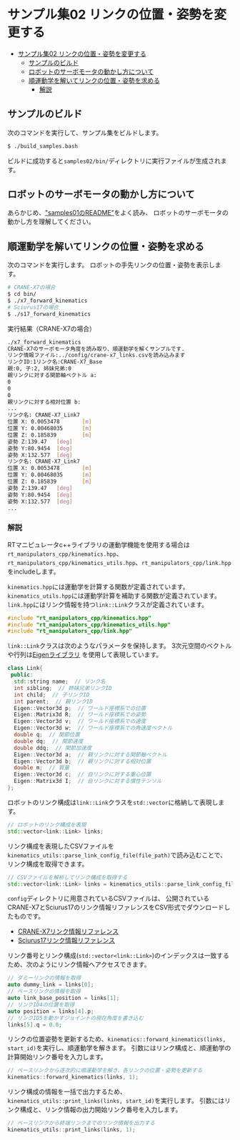 # サンプル集02 リンクの位置・姿勢を変更する

- [サンプル集02 リンクの位置・姿勢を変更する](#サンプル集02-リンクの位置姿勢を変更する)
  - [サンプルのビルド](#サンプルのビルド)
  - [ロボットのサーボモータの動かし方について](#ロボットのサーボモータの動かし方について)
  - [順運動学を解いてリンクの位置・姿勢を求める](#順運動学を解いてリンクの位置姿勢を求める)
    - [解説](#解説)

## サンプルのビルド

次のコマンドを実行して、サンプル集をビルドします。

```sh
$ ./build_samples.bash
```

ビルドに成功すると`samples02/bin/`ディレクトリに実行ファイルが生成されます。

## ロボットのサーボモータの動かし方について

あらかじめ、["samples01のREADME"](../samples01/README.md)をよく読み、
ロボットのサーボモータの動かし方を理解してください。

## 順運動学を解いてリンクの位置・姿勢を求める

次のコマンドを実行します。
ロボットの手先リンクの位置・姿勢を表示します。

```sh
# CRANE-X7の場合
$ cd bin/
$ ./x7_forward_kinematics
# Sciurus17の場合
$ ./s17_forward_kinematics
```

実行結果（CRANE-X7の場合）

```sh
./x7_forward_kinematics
CRANE-X7のサーボモータ角度を読み取り、順運動学を解くサンプルです.
リンク情報ファイル:../config/crane-x7_links.csvを読み込みます
リンクID:1リンク名:CRANE-X7_Base
親:0, 子:2, 姉妹兄弟:0
親リンクに対する関節軸ベクトル a:
0
0
0
親リンクに対する相対位置 b:
...
リンク名: CRANE-X7_Link7
位置 X: 0.0053478       [m]
位置 Y: 0.00468035      [m]
位置 Z: 0.185839        [m]
姿勢 Z:139.47   [deg]
姿勢 Y:80.9454  [deg]
姿勢 X:132.577  [deg]
リンク名: CRANE-X7_Link7
位置 X: 0.0053478       [m]
位置 Y: 0.00468035      [m]
位置 Z: 0.185839        [m]
姿勢 Z:139.47   [deg]
姿勢 Y:80.9454  [deg]
姿勢 X:132.577  [deg]
...
```

### 解説

RTマニピュレータc++ライブラリの運動学機能を使用する場合は`rt_manipulators_cpp/kinematics.hpp`、
`rt_manipulators_cpp/kinematics_utils.hpp`、`rt_manipulators_cpp/link.hpp`をincludeします。

`kinematics.hpp`には運動学を計算する関数が定義されています。
`kinematics_utils.hpp`には運動学計算を補助する関数が定義されています。
`link.hpp`にはリンク情報を持つ`link::Link`クラスが定義されています。

```cpp
#include "rt_manipulators_cpp/kinematics.hpp"
#include "rt_manipulators_cpp/kinematics_utils.hpp"
#include "rt_manipulators_cpp/link.hpp"
```

`link::Link`クラスは次のようなパラメータを保持します。
3次元空間のベクトルや行列は[Eigenライブラリ](https://eigen.tuxfamily.org/index.php?title=Main_Page)
を使用して表現しています。

```cpp
class Link{
 public:
  std::string name;  // リンク名
  int sibling;  // 姉妹兄弟リンクID
  int child;  // 子リンクID
  int parent;  // 親リンクID
  Eigen::Vector3d p;  // ワールド座標系での位置
  Eigen::Matrix3d R;  // ワールド座標系での姿勢
  Eigen::Vector3d v;  // ワールド座標系での速度
  Eigen::Vector3d w;  // ワールド座標系での角速度ベクトル
  double q;  // 関節位置
  double dq;  // 関節速度
  double ddq;  // 関節加速度
  Eigen::Vector3d a;  // 親リンクに対する関節軸ベクトル
  Eigen::Vector3d b;  // 親リンクに対する相対位置
  double m;  // 質量
  Eigen::Vector3d c;  // 自リンクに対する重心位置
  Eigen::Matrix3d I;  // 自リンクに対する慣性テンソル
};
```

ロボットのリンク構成は`link::Link`クラスを`std::vector`に格納して表現します。

```cpp
// ロボットのリンク構成を表現
std::vector<link::Link> links;
```

リンク構成を表現したCSVファイルを`kinematics_utils::parse_link_config_file(file_path)`で読み込むことで、
リンク構成を取得できます。

```cpp
// CSVファイルを解析してリンク構成を取得する
std::vector<link::Link> links = kinematics_utils::parse_link_config_file("../config/crane-x7_links.csv");
```

`config`ディレクトリに用意されているCSVファイルは、
公開されているCRANE-X7とSciurus17のリンク情報リファレンスをCSV形式でダウンロードしたものです。

- [CRANE-X7リンク情報リファレンス](https://docs.google.com/spreadsheets/d/1I268mnab4m-f6us0Au3AGd64-2iGkSwxaLrDplSjHY8/edit#gid=735472399)
- [Sciurus17リンク情報リファレンス](https://docs.google.com/spreadsheets/d/1Q4z3M3cS1pQOEn3iXKLiIQIOr6czvECxSXEPS2-PGvA/edit#gid=1687288769)

リンク番号とリンク構成(`std::vector<link::Link>`)のインデックスは一致するため、次のようにリンク情報へアクセスできます。

```cpp
// ダミーリンクの情報を取得
auto dummy_link = links[0];
// ベースリンクの情報を取得
auto link_base_position = links[1];
// リンクID4の位置を取得
auto position = links[4].p;
// リンクID5を動かすジョイントの現在角度を書き込む
links[5].q = 0.0;
```

リンクの位置姿勢を更新するため、`kinematics::forward_kinematics(links, start_id)`を実行し、順運動学を解きます。
引数にはリンク構成と、順運動学の計算開始リンク番号を入力します。

```cpp
// ベースリンクから逐次的に順運動学を解き、各リンクの位置・姿勢を更新する
kinematics::forward_kinematics(links, 1);
```

リンク構成の情報を一括で出力するため、`kinematics_utils::print_links(links, start_id)`を実行します。
引数にはリンク構成と、リンク情報の出力開始リンク番号を入力します。

```cpp
// ベースリンクから終端リンクまでのリンク情報を出力する
kinematics_utils::print_links(links, 1);
```
